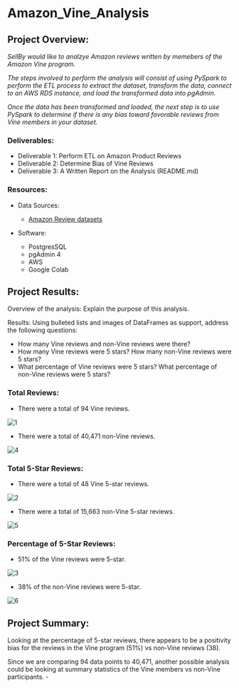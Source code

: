 # Amazon_Vine_Analysis

## Project Overview:
*SellBy would like to analzye Amazon reviews written by memebers of the Amazon Vine program.*

*The steps involved to perform the analysis will consist of using PySpark to perform the ETL process to extract the dataset, transform the data, connect to an AWS RDS instance, and load the transformed data into pgAdmin.*

*Once the data has been transformed and loaded, the next step is to use PySpark to determine if there is any bias toward favorable reviews from Vine members in your dataset.*

### Deliverables:
- Deliverable 1: Perform ETL on Amazon Product Reviews
- Deliverable 2: Determine Bias of Vine Reviews
- Deliverable 3: A Written Report on the Analysis (README.md)

### Resources:
- Data Sources:
  - [Amazon Review datasets](https://s3.amazonaws.com/amazon-reviews-pds/tsv/index.txt)
 
- Software:
  - PostgresSQL
  - pgAdmin 4
  - AWS
  - Google Colab

## Project Results:

Overview of the analysis: Explain the purpose of this analysis.

Results: Using bulleted lists and images of DataFrames as support, address the following questions:
  - How many Vine reviews and non-Vine reviews were there?
  - How many Vine reviews were 5 stars? How many non-Vine reviews were 5 stars?
  - What percentage of Vine reviews were 5 stars? What percentage of non-Vine reviews were 5 stars?

### Total Reviews:
  - There were a total of 94 Vine reviews.

![1](https://user-images.githubusercontent.com/36451701/128567224-5d1f8262-d411-4b34-b5bc-982bcc0a68b5.png)

  - There were a total of 40,471 non-Vine reviews. 

![4](https://user-images.githubusercontent.com/36451701/128567258-0479b97e-b390-49e0-93c4-ac1d9a1aa90c.png)

### Total 5-Star Reviews:
  - There were a total of 48 Vine 5-star reviews.

![2](https://user-images.githubusercontent.com/36451701/128567245-db73b1ed-3fe2-4ac3-a410-f99057685ec7.png)

- There were a total of 15,663 non-Vine 5-star reviews.

![5](https://user-images.githubusercontent.com/36451701/128567268-2eaaae4d-7213-476f-96f8-a8b8ef6af94d.png)

### Percentage of 5-Star Reviews:
  - 51% of the Vine reviews were 5-star. 

![3](https://user-images.githubusercontent.com/36451701/128567253-b2d5d841-c6ea-4679-8d6f-42065d7660da.png)

   - 38% of the non-Vine reviews were 5-star.

![6](https://user-images.githubusercontent.com/36451701/128567278-12bbcefc-a1f1-49dd-98a1-5fdb4bad1c1a.png)


## Project Summary:
Looking at the percentage of 5-star reviews, there appears to be a positivity bias for the reviews in the Vine program (51%) vs non-Vine reviews (38).

Since we are comparing 94 data points to 40,471, another possible analysis could be looking at summary statistics of the Vine members vs non-Vine participants. -


